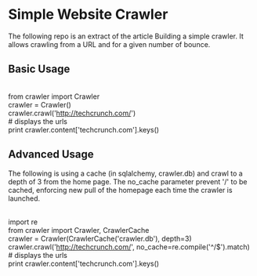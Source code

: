 <h1>Simple Website Crawler</h1>


The following repo is an extract of the article Building a simple crawler. It allows crawling from a URL and for a given number of bounce.

<h2>Basic Usage</h2>


<br>from crawler import Crawler
<br>crawler = Crawler()
<br>crawler.crawl('http://techcrunch.com/')
<br># displays the urls
<br>print crawler.content['techcrunch.com'].keys()



<h2>Advanced Usage</h2>
The following is using a cache (in sqlalchemy, crawler.db) and crawl to a depth of 3 from the home page. The no_cache parameter prevent '/' to be cached, enforcing new pull of the homepage each time the crawler is launched.


<br>import re
<br>from crawler import Crawler, CrawlerCache 
<br>crawler = Crawler(CrawlerCache('crawler.db'), depth=3) 
<br>crawler.crawl('http://techcrunch.com/', no_cache=re.compile('^/$').match) 
<br># displays the urls 
<br>print crawler.content['techcrunch.com'].keys() 

